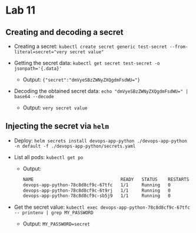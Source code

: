 # Lab 11

## Creating and decoding a secret

- Creating a secret: `kubectl create secret generic test-secret --from-literal=secret="very secret value"`

- Getting the secret data: `kubectl get secret test-secret -o jsonpath='{.data}'`
  - Output: `{"secret":"dmVyeSBzZWNyZXQgdmFsdWU="}`

- Decoding the obtained secret data: `echo "dmVyeSBzZWNyZXQgdmFsdWU=" | base64 --decode`
  - Output: `very secret value`

## Injecting the secret via `helm`

- Deploy: `helm secrets install devops-app-python ./devops-app-python -n default -f ./devops-app-python/secrets.yaml`

- List all pods: `kubectl get po`
  - Output:

    ```sh
    NAME                                 READY   STATUS    RESTARTS   AGE
    devops-app-python-78c8d8cf9c-67tfc   1/1     Running   0          72s
    devops-app-python-78c8d8cf9c-6t9rj   1/1     Running   0          72s
    devops-app-python-78c8d8cf9c-sb5j9   1/1     Running   0          72s
    ```

- Get the secret value: `kubectl exec devops-app-python-78c8d8cf9c-67tfc -- printenv | grep MY_PASSWORD`
  - Output: `MY_PASSWORD=secret`